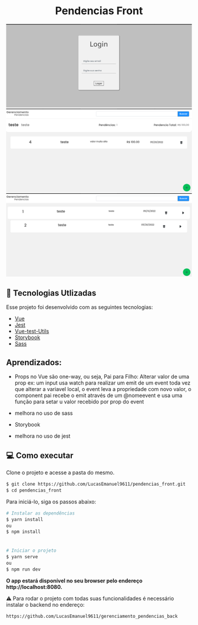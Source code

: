 <center>  <h1>Pendencias Front</h1> </center>

<img src="https://github.com/LucasEmanuel9611/pendencias_front/blob/master/src/assets/login.png" alt="Tela de login"/>
<div > 
  <img src="https://github.com/LucasEmanuel9611/pendencias_front/blob/master/src/assets/pendencias.png" alt="img Home"/>
  <img src="https://github.com/LucasEmanuel9611/pendencias_front/blob/master/src/assets/home.png" alt="img Home"/>
</div>

## 🧪 Tecnologias Utlizadas

Esse projeto foi desenvolvido com as seguintes tecnologias:

- [Vue](https://vuejs.org/)
- [Jest](https://jestjs.io/pt-BR/)
- [Vue-test-Utils](https://v1.test-utils.vuejs.org/)
- [Storybook](https://www.typescriptlang.org/)
- [Sass](https://sass-lang.com/)

## Aprendizados:

- Props no Vue são one-way, ou seja, Pai para Filho: Alterar valor de uma prop ex: um input usa watch para realizar um emit de um event toda vez que alterar a variavel local, o event leva a propriedade com novo valor, o component pai recebe o emit através de um @nomeevent e usa uma função para setar u valor recebido por prop do event

- melhora no uso de sass

- Storybook

- melhora no uso de jest

## 💻 Como executar

Clone o projeto e acesse a pasta do mesmo.

```bash
$ git clone https://github.com/LucasEmanuel9611/pendencias_front.git
$ cd pendencias_front
```

Para iniciá-lo, siga os passos abaixo:

```bash
# Instalar as dependências
$ yarn install
ou
$ npm install


# Iniciar o projeto
$ yarn serve
ou
$ npm run dev
```

<strong>O app estará disponível no seu browser pelo endereço http://localhost:8080.</strong>

⚠️ Para rodar o projeto com todas suas funcionalidades é necessário instalar o backend no endereço:
```
https://github.com/LucasEmanuel9611/gerenciamento_pendencias_back
``` 
